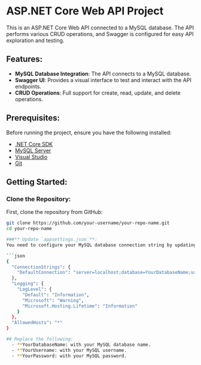 # ASP.NET Core Web API Project

This is an ASP.NET Core Web API connected to a MySQL database. The API performs various CRUD operations, and Swagger is configured for easy API exploration and testing.

## Features:
- **MySQL Database Integration**: The API connects to a MySQL database.
- **Swagger UI**: Provides a visual interface to test and interact with the API endpoints.
- **CRUD Operations**: Full support for create, read, update, and delete operations.

## Prerequisites:
Before running the project, ensure you have the following installed:
- [.NET Core SDK](https://dotnet.microsoft.com/download)
- [MySQL Server](https://dev.mysql.com/downloads/mysql/)
- [Visual Studio](https://visualstudio.microsoft.com/)
- [Git](https://git-scm.com/)

## Getting Started:

### Clone the Repository:

First, clone the repository from GitHub:

```bash
git clone https://github.com/your-username/your-repo-name.git
cd your-repo-name 

###** Update `appsettings.json`**:
You need to configure your MySQL database connection string by updating the `appsettings.json` file in the root directory:

```json
{
  "ConnectionStrings": {
    "DefaultConnection": "server=localhost;database=YourDatabaseName;user=YourUsername;password=YourPassword;"
  },
  "Logging": {
    "LogLevel": {
      "Default": "Information",
      "Microsoft": "Warning",
      "Microsoft.Hosting.Lifetime": "Information"
    }
  },
  "AllowedHosts": "*"
}

## Replace the following:
  - **YourDatabaseName: with your MySQL database name.
  - **YourUsername: with your MySQL username.
  - **YourPassword: with your MySQL password.






            
